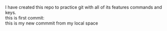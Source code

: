 I have created this repo to practice git with all of its features commands and keys.<br>
this is first commit:<br>
this is my new commmit from my local space
